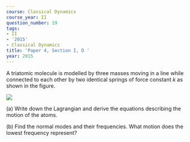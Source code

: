 ```yaml
---
course: Classical Dynamics
course_year: II
question_number: 19
tags:
- II
- '2015'
- Classical Dynamics
title: 'Paper 4, Section I, D '
year: 2015
---
```




A triatomic molecule is modelled by three masses moving in a line while connected to each other by two identical springs of force constant $k$ as shown in the figure.

![](https://cdn.mathpix.com/cropped/2022_04_28_3da361c82cd69e6b08dag-015.jpg?height=120&width=326&top_left_y=385&top_left_x=505)

(a) Write down the Lagrangian and derive the equations describing the motion of the atoms.

(b) Find the normal modes and their frequencies. What motion does the lowest frequency represent?